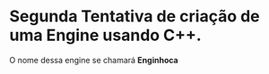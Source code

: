 # Segunda Tentativa de criação de uma Engine usando C++.

O nome dessa engine se chamará <b>Enginhoca</b>
